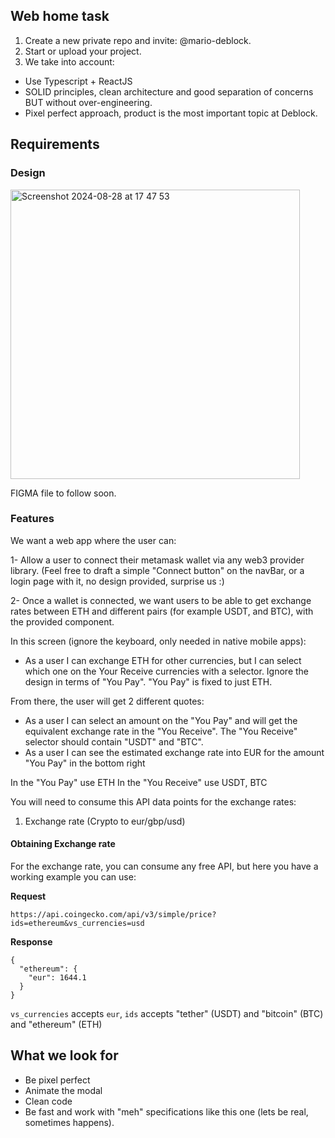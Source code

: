 ## Web home task

1. Create a new private repo and invite: @mario-deblock.
2. Start or upload your project.
3. We take into account:
  - Use Typescript + ReactJS
  - SOLID principles, clean architecture and good separation of concerns BUT without over-engineering.
  - Pixel perfect approach, product is the most important topic at Deblock. 

## Requirements

### Design
<img width="463" alt="Screenshot 2024-08-28 at 17 47 53" src="https://github.com/user-attachments/assets/d5fa4a32-3475-40e9-8797-7db5945f2356">

FIGMA file to follow soon.

### Features
We want a web app where the user can:

1- Allow a user to connect their metamask wallet via any web3 provider library. (Feel free to draft a simple "Connect button" on the navBar, or a login page with it, no design provided, surprise us :) 

2- Once a wallet is connected, we want users to be able to get exchange rates between ETH and different pairs (for example USDT, and BTC), with the provided component. 

In this screen (ignore the keyboard, only needed in native mobile apps):
- As a user I can exchange ETH for other currencies, but I can select which one on the Your Receive currencies with a selector. Ignore the design in terms of "You Pay". "You Pay" is fixed to just ETH.

From there, the user will get 2 different quotes:

- As a user I can select an amount on the "You Pay" and will get the equivalent exchange rate in the "You Receive". The "You Receive" selector should contain "USDT" and "BTC".
- As a user I can see the estimated exchange rate into EUR for the amount "You Pay" in the bottom right

In the "You Pay" use ETH
In the "You Receive" use USDT, BTC

You will need to consume this API data points for the exchange rates:
1. Exchange rate (Crypto to eur/gbp/usd)

#### Obtaining Exchange rate

For the exchange rate, you can consume any free API, but here you have a working example you can use:

**Request**
```
https://api.coingecko.com/api/v3/simple/price?ids=ethereum&vs_currencies=usd
```

**Response**
```
{
  "ethereum": {
    "eur": 1644.1
  }
}
```

`vs_currencies` accepts `eur`, 
`ids` accepts "tether" (USDT) and "bitcoin" (BTC) and "ethereum" (ETH)

## What we look for
- Be pixel perfect
- Animate the modal
- Clean code
- Be fast and work with "meh" specifications like this one (lets be real, sometimes happens).

